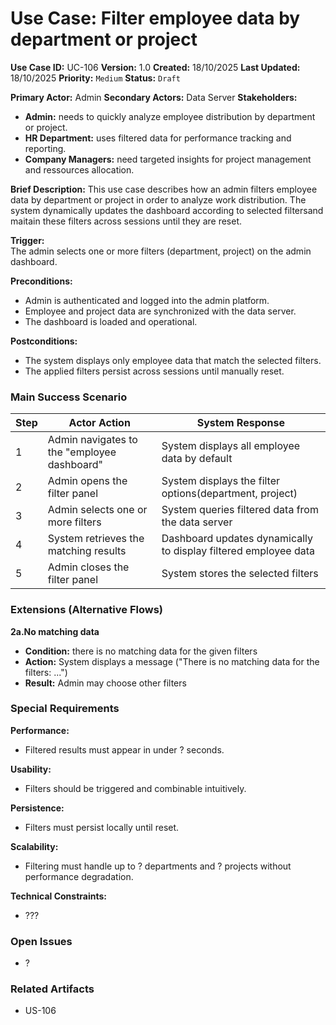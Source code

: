 # Use Case: Filter employee data by department or project

**Use Case ID:** UC-106
**Version:** 1.0
**Created:** 18/10/2025
**Last Updated:** 18/10/2025
**Priority:** `Medium`
**Status:** `Draft`

**Primary Actor:** Admin
**Secondary Actors:** Data Server
**Stakeholders:**
- **Admin:** needs to quickly analyze employee distribution by department or project.
- **HR Department:** uses filtered data for performance tracking and reporting.
- **Company Managers:** need targeted insights for project management and ressources allocation.

**Brief Description:**
This use case describes how an admin filters employee data by department or project in order to analyze work distribution. The system dynamically updates the dashboard according to selected filtersand maitain these filters across sessions until they are reset. 

**Trigger:**  
The admin selects one or more filters (department, project) on the admin dashboard.

**Preconditions:**
- Admin is authenticated and logged into the admin platform.
- Employee and project data are synchronized with the data server.
- The dashboard is loaded and operational.

**Postconditions:**
- The system displays only employee data that match the selected filters.
- The applied filters persist across sessions until manually reset.

### Main Success Scenario

| Step | Actor Action | System Response |
|------|---------------|-----------------|
| 1 | Admin navigates to the "employee dashboard" | System displays all employee data by default |
| 2 | Admin opens the filter panel | System displays the filter options(department, project) |
| 3 | Admin selects one or more filters | System queries filtered data from the data server |
| 4 | System retrieves the matching results| Dashboard updates dynamically to display filtered employee data |
| 5 | Admin closes the filter panel| System stores the selected filters |

### Extensions (Alternative Flows)

**2a.No matching data**
- **Condition:** there is no matching data for the given filters
- **Action:** System displays a message ("There is no matching data for the filters: ...")
- **Result:** Admin may choose other filters

### Special Requirements
**Performance:**
- Filtered results must appear in under ? seconds.

**Usability:**
- Filters should be triggered and combinable intuitively.

**Persistence:**
- Filters must persist locally until reset.

**Scalability:**
- Filtering must handle up to ? departments and ? projects without performance degradation.

**Technical Constraints:**
- ???

### Open Issues
- ?

### Related Artifacts
- US-106